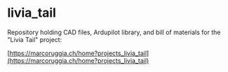 # livia_tail

Repository holding CAD files, Ardupilot library, and bill of materials for the "Livia Tail" project: 

[https://marcoruggia.ch/home?projects_livia_tail](https://marcoruggia.ch/home?projects_livia_tail)